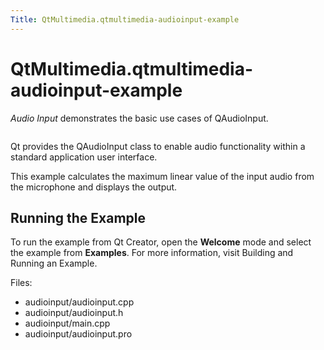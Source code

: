 ```yaml
---
Title: QtMultimedia.qtmultimedia-audioinput-example
---
```


# QtMultimedia.qtmultimedia-audioinput-example

<span class="subtitle"></span>
<!-- $$$audioinput-description -->
<p><i>Audio Input</i> demonstrates the basic use cases of QAudioInput.</p>
<p class="centerAlign"><img src="https://developer.ubuntu.com/static/devportal_uploaded/83c84b47-ee05-4b0b-9cc5-ded8b1ee1429-../qtmultimedia-audioinput-example/images/audioinput-example.png" alt="" /></p><p>Qt provides the QAudioInput class to enable audio functionality within a standard application user interface.</p>
<p>This example calculates the maximum linear value of the input audio from the microphone and displays the output.</p>
<h2 id="running-the-example">Running the Example</h2>
<p>To run the example from Qt Creator, open the <b>Welcome</b> mode and select the example from <b>Examples</b>. For more information, visit Building and Running an Example.</p>
<p>Files:</p>
<ul>
<li>audioinput/audioinput.cpp</li>
<li>audioinput/audioinput.h</li>
<li>audioinput/main.cpp</li>
<li>audioinput/audioinput.pro</li>
</ul>
<!-- @@@audioinput -->

